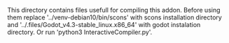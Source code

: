 This directory contains files usefull for compiling this addon.
Before using them replace '../venv-debian10/bin/scons' with scons installation directory and '../.files/Godot_v4.3-stable_linux.x86_64' with godot instalation directory.
Or run 'python3 InteractiveCompiler.py'.
